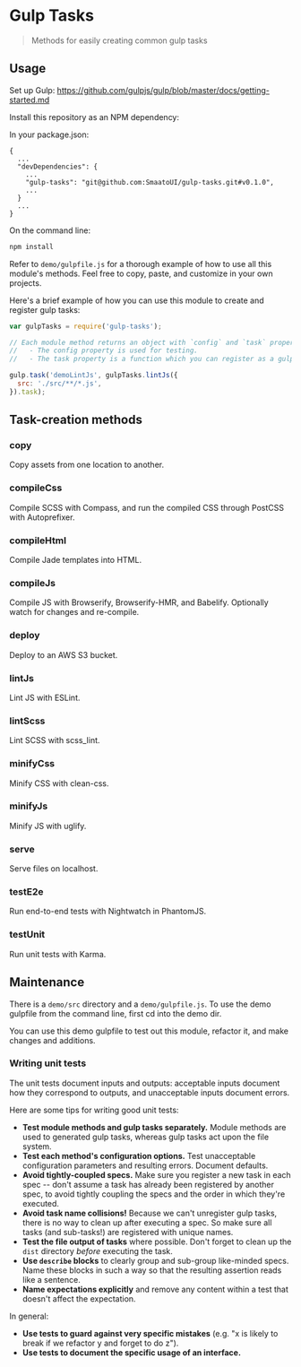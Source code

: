 
# Gulp Tasks

> Methods for easily creating common gulp tasks

## Usage

Set up Gulp: https://github.com/gulpjs/gulp/blob/master/docs/getting-started.md

Install this repository as an NPM dependency:

In your package.json:
```
{
  ...
  "devDependencies": {
    ...
    "gulp-tasks": "git@github.com:SmaatoUI/gulp-tasks.git#v0.1.0",
    ...
  }
  ...
}
```

On the command line:
```bash
npm install
```

Refer to `demo/gulpfile.js` for a thorough example of how to use all this
module's methods. Feel free to copy, paste, and customize in your own projects.

Here's a brief example of how you can use this module to create and register
gulp tasks:

```javascript
var gulpTasks = require('gulp-tasks');

// Each module method returns an object with `config` and `task` properties.
//   - The config property is used for testing.
//   - The task property is a function which you can register as a gulp task.

gulp.task('demoLintJs', gulpTasks.lintJs({
  src: './src/**/*.js',
}).task);
```

## Task-creation methods

### copy

Copy assets from one location to another.

### compileCss

Compile SCSS with Compass, and run the compiled CSS through PostCSS with
Autoprefixer.

### compileHtml

Compile Jade templates into HTML.

### compileJs

Compile JS with Browserify, Browserify-HMR, and Babelify. Optionally watch for
changes and re-compile.

### deploy

Deploy to an AWS S3 bucket.

### lintJs

Lint JS with ESLint.

### lintScss

Lint SCSS with scss_lint.

### minifyCss

Minify CSS with clean-css.

### minifyJs

Minify JS with uglify.

### serve

Serve files on localhost.

### testE2e

Run end-to-end tests with Nightwatch in PhantomJS.

### testUnit

Run unit tests with Karma.

## Maintenance

There is a `demo/src` directory and a `demo/gulpfile.js`. To use the demo
gulpfile from the command line, first cd into the demo dir.

You can use this demo gulpfile to test out this module, refactor it, and make
changes and additions.

### Writing unit tests

The unit tests document inputs and outputs: acceptable inputs document how they
correspond to outputs, and unacceptable inputs document errors.

Here are some tips for writing good unit tests:

* **Test module methods and gulp tasks separately.** Module methods are used to
generated gulp tasks, whereas gulp tasks act upon the file system.
* **Test each method's configuration options.** Test unacceptable configuration
parameters and resulting errors. Document defaults.
* **Avoid tightly-coupled specs.** Make sure you register a new task
in each spec -- don't assume a task has already been registered by another
spec, to avoid tightly coupling the specs and the order in which they're
executed.
* **Avoid task name collisions!** Because we can't unregister gulp tasks,
there is no way to clean up after executing a spec. So make sure all tasks
(and sub-tasks!) are registered with unique names.
* **Test the file output of tasks** where possible. Don't forget to clean up
the `dist` directory *before* executing the task.
* **Use `describe` blocks** to clearly group and sub-group like-minded specs. Name
these blocks in such a way so that the resulting assertion reads like a sentence.
* **Name expectations explicitly** and remove any content within a test that doesn't
affect the expectation.

In general:

* **Use tests to guard against very specific mistakes** (e.g. "x is likely
to break if we refactor y and forget to do z").
* **Use tests to document the specific usage of an interface.**

